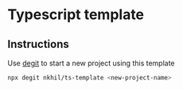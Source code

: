 # Typescript template

## Instructions

Use [degit](https://github.com/Rich-Harris/degit) to start a new project using this template

```bash
npx degit nkhil/ts-template <new-project-name>
```
